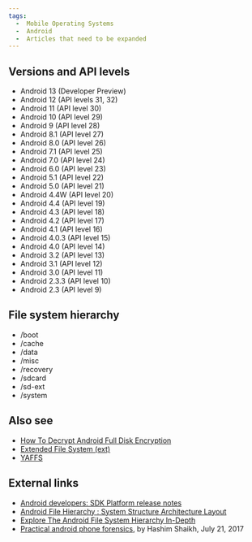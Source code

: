 ```yaml
---
tags:
  -  Mobile Operating Systems
  -  Android
  -  Articles that need to be expanded
---
```

## Versions and API levels

- Android 13 (Developer Preview)
- Android 12 (API levels 31, 32)
- Android 11 (API level 30)
- Android 10 (API level 29)
- Android 9 (API level 28)
- Android 8.1 (API level 27)
- Android 8.0 (API level 26)
- Android 7.1 (API level 25)
- Android 7.0 (API level 24)
- Android 6.0 (API level 23)
- Android 5.1 (API level 22)
- Android 5.0 (API level 21)
- Android 4.4W (API level 20)
- Android 4.4 (API level 19)
- Android 4.3 (API level 18)
- Android 4.2 (API level 17)
- Android 4.1 (API level 16)
- Android 4.0.3 (API level 15)
- Android 4.0 (API level 14)
- Android 3.2 (API level 13)
- Android 3.1 (API level 12)
- Android 3.0 (API level 11)
- Android 2.3.3 (API level 10)
- Android 2.3 (API level 9)

## File system hierarchy

- /boot
- /cache
- /data
- /misc
- /recovery
- /sdcard
- /sd-ext
- /system

## Also see

- [How To Decrypt Android Full Disk
  Encryption](how_to_decrypt_android_full_disk_encryption.md)
- [Extended File System (ext)](extended_file_system_(ext).md)
- [YAFFS](yaffs.md)

## External links

- [Android developers: SDK Platform release
  notes](https://developer.android.com/studio/releases/platforms)
- [Android File Hierarchy : System Structure Architecture
  Layout](https://www.cnblogs.com/shangdawei/p/4513604.html)
- [Explore The Android File System Hierarchy
  In-Depth](https://thesecmaster.com/explore-the-android-file-system-hierarchy-in-depth/)
- [Practical android phone
  forensics](https://resources.infosecinstitute.com/topic/practical-android-phone-forensics/),
  by Hashim Shaikh, July 21, 2017